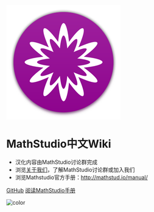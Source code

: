 <!-- _coverpage.md -->

![logo](_media/mathstudio_logo.png)

<!-- # docsify <small>3.5</small> -->

# MathStudio中文Wiki

- 汉化内容由MathStudio讨论群完成
- 浏览[关于我们](/#关于我们)，了解MathStudio讨论群或加入我们
- 浏览Mathstudio官方手册：http://mathstud.io/manual/

[GitHub](https://github.com/Reagan1947/MathstudioWiki)
[阅读MathStudio手册](TheBasics/)

<!-- 背景图片 -->

<!-- ![](_media/bg.png) -->

<!-- 背景色 -->

![color](#ffffff)